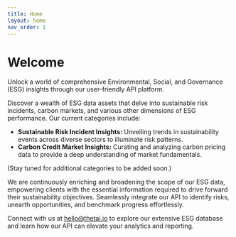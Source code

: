 ```yaml
---
title: Home
layout: home
nav_order: 1
---
```


# Welcome

Unlock a world of comprehensive Environmental, Social, and Governance (ESG) insights through our user-friendly API platform.

Discover a wealth of ESG data assets that delve into sustainable risk incidents, carbon markets, and various other dimensions of ESG performance. Our current categories include:

- **Sustainable Risk Incident Insights:** Unveiling trends in sustainability events across diverse sectors to illuminate risk patterns.
- **Carbon Credit Market Insights:** Curating and analyzing carbon pricing data to provide a deep understanding of market fundamentals.

(Stay tuned for additional categories to be added soon.)

We are continuously enriching and broadening the scope of our ESG data, empowering clients with the essential information required to drive forward their sustainability objectives. Seamlessly integrate our API to identify risks, unearth opportunities, and benchmark progress effortlessly.

Connect with us at [hello@thetai.io](mailto:hello@thetai.io) to explore our extensive ESG database and learn how our API can elevate your analytics and reporting.
